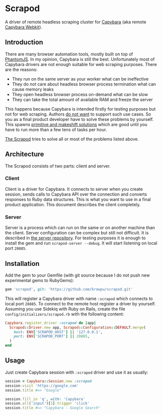 Scrapod
=======

A driver of remote headless scraping cluster for
[Capybara](https://github.com/teamcapybara/capybara)
(aka remote [Capybara Webkit](https://github.com/thoughtbot/capybara-webkit)).

Introduction
------------

There are many browser automation tools, mostly built on top of
[PhantomJS](http://phantomjs.org).
In my opinion, Capybara is still the best. Unfortunately most of Capybara
drivers are not enough suitable for web scraping purposes.
There are the reasons:

* They run on the same server as your worker what can be ineffective
* They do not care about headless browser process termination what can cause memory leaks
* They open headless browser process on-demand what can be slow
* They can take the total amount of available RAM and freeze the server

This happens because Capybara is intended firstly for testing purposes
but not for web scraping. Authors
[do not want](https://github.com/thoughtbot/capybara-webkit/issues/147#issuecomment-137848937)
to support such use cases. So you as a final product developer have to solve
these problems by yourself. This spawns
[primitive and makeshift solutions](https://github.com/thoughtbot/capybara-webkit/issues/802#issuecomment-116195006)
which are good until you have to run more than a few tens of tasks per hour.

[The Scrapod](https://github.com/krowpu/scrapod)
tries to solve all or most of the problems listed above.

Architecture
------------

The Scrapod consists of two parts: client and server.

### Client

Client is a driver for Capybara. It connects to server when you create session,
sends calls to Capybara API over the connection and converts responses to Ruby
data structures. This is what you want to use in a final product application.
This document describes the client completely.

### Server

Server is a process which can run on the same or on another machine
than the client. Server configuration can be complex but still not difficult.
It is described in [the server repository](https://github.com/krowpu/scrapod-server).
For testing purposes it is enough to install the gem and run
`scrapod-server --debug`. It will start listening on local port `20885`.

Installation
------------

Add the gem to your Gemfile (with git source because I do not push new
experimental gems to RubyGems):

```ruby
gem 'scrapod', git: 'https://github.com/krowpu/scrapod.git'
```

This will register a Capybara driver with name `:scrapod` which connects
to local port `20885`. To connect to the remote host register a driver
by yourself. Assuming you use Sidekiq with Ruby on Rails, create the file
`config/initializers/scrapod.rb` with the following content:

```ruby
Capybara.register_driver :scrapod do |app|
  Scrapod::Driver.new app, Scrapod::Configuration::DEFAULT.merge(
    host: ENV['SCRAPOD_HOST'] || '127.0.0.1',
    port: ENV['SCRAPOD_PORT'] || 20885,
  )
end
```

Usage
-----

Just create Capybara session with `:scrapod` driver and use it as usually:

```ruby
session = Capybara::Session.new :scrapod
session.visit 'https://google.com'
session.title #=> "Google"

session.fill_in 'q', with: 'Capybara'
session.all('input')[1].trigger 'click'
session.title #=> "Capybara - Google Search"
```
